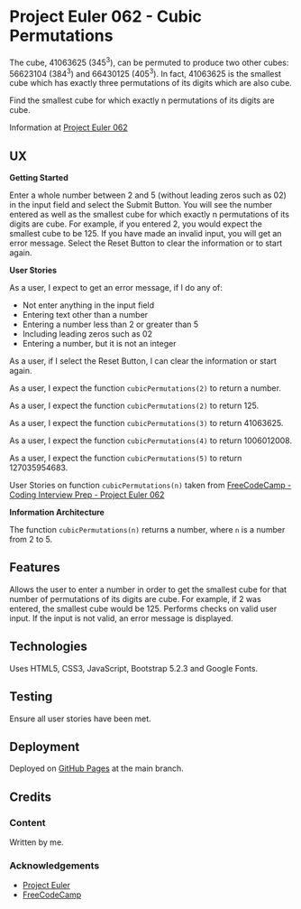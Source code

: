 # Project Euler 062 - Cubic Permutations

The cube, 41063625 (345<sup>3</sup>), can be permuted to produce two other cubes: 56623104 (384<sup>3</sup>) and 66430125 (405<sup>3</sup>).  In fact, 41063625 is the smallest cube which has exactly three permutations of its digits which are also cube.

Find the smallest cube for which exactly n permutations of its digits are cube.

Information at [Project Euler 062](https://projecteuler.net/problem=62)

## UX

**Getting Started**

Enter a whole number between 2 and 5 (without leading zeros such as 02) in the input field and select the Submit Button.  You will see the number entered as well as the smallest cube for which exactly n permutations of its digits are cube.  For example, if you entered 2, you would expect the smallest cube to be 125.  If you have made an invalid input, you will get an error message.  Select the Reset Button to clear the information or to start again.

**User Stories**

As a user, I expect to get an error message, if I do any of:

- Not enter anything in the input field
- Entering text other than a number
- Entering a number less than 2 or greater than 5
- Including leading zeros such as 02
- Entering a number, but it is not an integer

As a user, if I select the Reset Button, I can clear the information or start again.

As a user, I expect the function `cubicPermutations(2)` to return a number.

As a user, I expect the function `cubicPermutations(2)` to return 125.

As a user, I expect the function `cubicPermutations(3)` to return 41063625.

As a user, I expect the function `cubicPermutations(4)` to return 1006012008.

As a user, I expect the function `cubicPermutations(5)` to return 127035954683.

User Stories on function `cubicPermutations(n)` taken from [FreeCodeCamp - Coding Interview Prep - Project Euler 062](https://www.freecodecamp.org/learn/coding-interview-prep/project-euler/problem-62-cubic-permutations)

**Information Architecture**

The function `cubicPermutations(n)` returns a number, where `n` is a number from 2 to 5.

## Features

Allows the user to enter a number in order to get the smallest cube for that number of permutations of its digits are cube.  For example, if 2 was entered, the smallest cube would be 125.  Performs checks on valid user input.  If the input is not valid, an error message is displayed.

## Technologies

Uses HTML5, CSS3, JavaScript, Bootstrap 5.2.3 and Google Fonts.

## Testing

Ensure all user stories have been met.

## Deployment

Deployed on [GitHub Pages](https://derektypist.github.io/project-euler-062) at the main branch.

## Credits

### Content

Written by me.

### Acknowledgements

- [Project Euler](https://projecteuler.net)
- [FreeCodeCamp](https://www.freecodecamp.org)